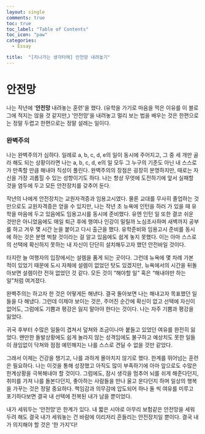 ```yaml
---
layout: single
comments: true
toc: true
toc_label: "Table of Contents"
toc_icon: "paw"
categories:
  - Essay

title:  "[지나가는 생각타래] 안전망 내려놓기"
---
```


# 안전망   


나는 작년에 ‘**안전망** 내려놓는 훈련'을 했다. (유학을 가기로 마음을 먹은 이유를 이 블로그에 적지는 않을 것 같지만,) '안전망'을 내려놓고 멀리 보는 법을 배우는 것은 한편으로는 정말 두렵고 한편으로는 정말 설레는 일이다.   

### 완벽주의   

나는 완벽주의가 심하다. 일례로 a, b, c, d, e의 일이 동시에 주어지고, 그 중 세 개만 골라 해도 되는 상황이라면 나는 a, b, c, d, e의 일 모두 그 누구의 기준도 아닌 내 스스로가 만족할 만큼 해내야 직성이 풀린다. 완벽주의의 장점은 굉장히 분명하지만, 때로는 자신을 가장 괴롭힐 수 있는 성향이기도 하다. 나는 항상 무엇에 도전하기에 앞서 실패할 것을 염두에 두고 모든 안전장치를 갖추어 둔다.    

작년의 나에게 안전장치는 교원자격증과 임용고시였다. 물론 교대를 무사히 졸업하는 것만으로도 교원자격증은 얻을 수 있지만, 나는 작년 초 뉴욕에 인턴을 하러 가 있을 때 유학을 마음에 두고 있음에도 임용고시를 동시에 준비했다. 유엔 인턴 일 또한 결코 쉬운 것만은 아니었음에도 매일 퇴근 후에 행여나 인강이 밀릴까 노심초사하며 새벽까지 공부를 하고 겨우 몇 시간 눈을 붙이고 다시 출근을 했다. 유학준비와 임용고시 준비를 동시에 하는 것은 분명 벅찰 것이라는 걸 알고 있음에도 쉽게 놓지 못했다. 이는 아마 스스로의 선택에 확신하지 못하는 내 자신이 단단히 설치해두고자 했던 안전바일 것이다.   

타지란 늘 여행자의 입장에서는 설렘을 품게 되는 곳이다. 그런데 뉴욕에 몇 차례 가본 적이 있었기 때문에 도시 자체에 설렘이 없었던 탓도 있겠지만, 뉴욕에서의 시간을 뒤돌아보면 설렘이란 전혀 없었던 것 같다. 모든 것이 “해야할 일” 혹은 “해내야만 하는 일”처럼 여겨졌다.   

완벽주의는 하고자 한 것은 어떻게든 해낸다. 결국 돌아보면 나는 해내고자 목표했던 일들을 다 해냈다. 그런데 이제야 보이는 것은, 주어진 순간에 확신이 없고 선택에 자신이 없어도, 그럼에도 기쁨과 평강은 잃지 말아야 한다는 것이다. 나는 자주 기쁨과 평강을 잃었다.   

귀국 후부터 수많은 일들이 겹쳐서 덮쳐와 조금이나마 붙들고 있었던 여유를 완전히 잃었다. 왠만한 돌발상황에도 쉽게 놀라지 않는 성격임에도 불구하고 예상치도 못한 일들이 끊임없이 닥쳐와 점점 예민해지는 나를 스스로 견딜 수 없을 것만 같았다.   


그래서 이제는 건강을 챙기고, 나를 과하게 몰아치지 않기로 했다. 한계를 뛰어넘는 훈련은 필요하다. 나는 이것을 통해 성장했고 아직도 많이 부족하기에 아마 앞으로도 수많은 한계상황을 극복해내야 할 것이다. 그럼에도, 잠시 생각을 멈추어 뇌를 쉬게 해준다던지, 취미를 가져 나를 돌본다던지, 좋아하는 사람들을 만나 울고 운다던지 하며 일상의 행복을 가꾸는 것은 정말 중요하다. 책임감과 의무감에 압도되어 하나 둘 씩 여유를 미루고 포기하다보면 결국 내 선택에 전복된 내가 남을 뿐이었다.   

내가 세워두는 ‘안전망’은 한계가 있다. 내 짧은 시야로 아무리 보험같은 안전망을 세워두려 해도 결국 내가 세워놓는 건 바람에 이리저리 흔들리는 안전장치일 뿐이다. 결국 내가 의지해야 할 것은 ‘한 가지’다!
